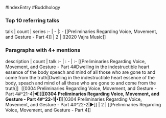 #IndexEntry #Buddhology

### Top 10 referring talks
talk | count | series
:- | - |: -
[[Preliminaries Regarding Voice, Movement, and Gesture - Part 4]] | 2 | [[2020 Vajra Music]]

### Paragraphs with 4+ mentions
description | count | talk
:- | : - | :-
[[Preliminaries Regarding Voice, Movement, and Gesture - Part 4#Dwelling in the indestructible heart essence of the body speach and mind of all those who are gone to and come from the truth\|Dwelling in the indestructible heart essence of the body, speach and mind of all those who are gone to and come from the truth]] &nbsp;&nbsp;[[0304 Preliminaries Regarding Voice, Movement, and Gesture - Part 4#^21-4\|◀]]**[[0304 Preliminaries Regarding Voice, Movement, and Gesture - Part 4#^22-1\|•]]**[[0304 Preliminaries Regarding Voice, Movement, and Gesture - Part 4#^22-2\|▶]] | 2 | [[Preliminaries Regarding Voice, Movement, and Gesture - Part 4]]

